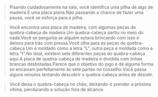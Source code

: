> Pisando cuidadosamente na sala, você identifica uma pilha de algo de madeira.E uma placa plana.Não passando a chance de fazer uma pausa, você se esforça para a pilha.
  
> Você encontra uma placa de madeira, com algumas peças de quebra-cabeça de madeira.Um quebra-cabeça partiu no meio do nada.Você se pergunta se alguém estava brincando com isso e deixou para trás com pressa.Você olha para as peças do quebra-cabeça.Um é moldado como a letra "L", outra peça é moldada como a letra "t".No total, existem sete diferentes peças do quebra-cabeça aqui.A placa de quebra-cabeça de madeira é dividida com linhas brancas desbotadas.Parece que o objetivo do jogo é de alguma forma se encaixam perfeitamente às sete partes no conselho.Você passa alguns minutos tentando descobrir o quebra-cabeça antes de desistir.
  
> Você deixa o quebra-cabeça no chão, deixando-o prender a próxima vítima, pendurando a solução fora de alcance.